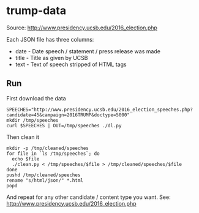 trump-data
==========

Source: http://www.presidency.ucsb.edu/2016_election.php

Each JSON file has three columns:

* date - Date speech / statement / press release was made
* title - Title as given by UCSB
* text - Text of speech stripped of HTML tags

Run
---

First download the data

```
SPEECHES="http://www.presidency.ucsb.edu/2016_election_speeches.php?candidate=45&campaign=2016TRUMP&doctype=5000"
mkdir /tmp/speeches
curl $SPEECHES | OUT=/tmp/speeches ./dl.py
```

Then clean it

```
mkdir -p /tmp/cleaned/speeches
for file in `ls /tmp/speeches`; do
  echo $file
  ./clean.py < /tmp/speeches/$file > /tmp/cleaned/speeches/$file
done
pushd /tmp/cleaned/speeches
rename "s/html/json/" *.html
popd
```

And repeat for any other candidate / content type you want. See: http://www.presidency.ucsb.edu/2016_election.php
